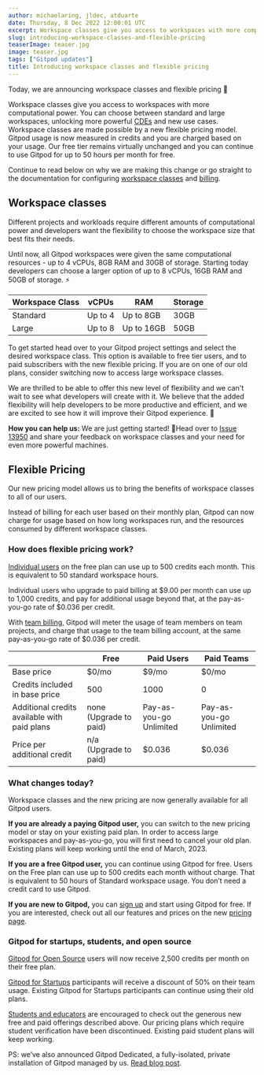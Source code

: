 ```yaml
---
author: michaelaring, jldec, atduarte
date: Thursday, 8 Dec 2022 12:00:01 UTC
excerpt: Workspace classes give you access to workspaces with more computational power. You can choose between standard and large workspaces, unlocking more powerful CDEs and new use cases. Workspace classes are made possible by a new flexible pricing model.
slug: introducing-workspace-classes-and-flexible-pricing
teaserImage: teaser.jpg
image: teaser.jpg
tags: ["Gitpod updates"]
title: Introducing workspace classes and flexible pricing
---
```


<script context="module">
  export const prerender = true;
</script>

Today, we are announcing workspace classes and flexible pricing 🎉

Workspace classes give you access to workspaces with more computational power. You can choose between standard and large workspaces, unlocking more powerful [CDEs](/cde) and new use cases. Workspace classes are made possible by a new flexible pricing model. Gitpod usage is now measured in credits and you are charged based on your usage. Our free tier remains virtually unchanged and you can continue to use Gitpod for up to 50 hours per month for free.

Continue to read below on why we are making this change or go straight to the documentation for configuring [workspace classes](/docs/configure/workspaces/workspace-classes) and [billing](/docs/configure/billing).

## Workspace classes

Different projects and workloads require different amounts of computational power and developers want the flexibility to choose the workspace size that best fits their needs.

Until now, all Gitpod workspaces were given the same computational resources - up to 4 vCPUs, 8GB RAM and 30GB of storage. Starting today developers can choose a larger option of up to 8 vCPUs, 16GB RAM and 50GB of storage. ⚡

| Workspace Class | vCPUs   | RAM        | Storage |
| --------------- | ------- | ---------- | ------- |
| Standard        | Up to 4 | Up to 8GB  | 30GB    |
| Large           | Up to 8 | Up to 16GB | 50GB    |

To get started head over to your Gitpod project settings and select the desired workspace class. This option is available to free tier users, and to paid subscribers with the new flexible pricing. If you are on one of our old plans, consider switching now to access large workspace classes.

We are thrilled to be able to offer this new level of flexibility and we can't wait to see what developers will create with it. We believe that the added flexibility will help developers to be more productive and efficient, and we are excited to see how it will improve their Gitpod experience. 🚀

**How you can help us:** We are just getting started! 👀Head over to [Issue 13950](https://github.com/gitpod-io/gitpod/issues/13950) and share your feedback on workspace classes and your need for even more powerful machines.

## Flexible Pricing

Our new pricing model allows us to bring the benefits of workspace classes to all of our users.

Instead of billing for each user based on their monthly plan, Gitpod can now charge for usage based on how long workspaces run, and the resources consumed by different workspace classes.

### How does flexible pricing work?

[Individual users](/docs/configure/billing#configure-personal-billing) on the free plan can use up to 500 credits each month. This is equivalent to 50 standard workspace hours.

Individual users who upgrade to paid billing at $9.00 per month can use up to 1,000 credits, and pay for additional usage beyond that, at the pay-as-you-go rate of $0.036 per credit.

With [team billing](/docs/configure/billing#configure-team-billing), Gitpod will meter the usage of team members on team projects, and charge that usage to the team billing account, at the same pay-as-you-go rate of $0.036 per credit.

|                                              | Free                   | Paid Users              | Paid Teams              |
| -------------------------------------------- | ---------------------- | ----------------------- | ----------------------- |
| Base price                                   | $0/mo                  | $9/mo                   | $0/mo                   |
| Credits included in base price               | 500                    | 1000                    | 0                       |
| Additional credits available with paid plans | none (Upgrade to paid) | Pay-as-you-go Unlimited | Pay-as-you-go Unlimited |
| Price per additional credit                  | n/a (Upgrade to paid)  | $0.036                  | $0.036                  |

### What changes today?

Workspace classes and the new pricing are now generally available for all Gitpod users.

**If you are already a paying Gitpod user,** you can switch to the new pricing model or stay on your existing paid plan. In order to access large workspaces and pay-as-you-go, you will first need to cancel your old plan. Existing plans will keep working until the end of March, 2023.

**If you are a free Gitpod user,** you can continue using Gitpod for free. Users on the Free plan can use up to 500 credits each month without charge. That is equivalent to 50 hours of Standard workspace usage. You don’t need a credit card to use Gitpod.

**If you are new to Gitpod,** you can [sign up](https://gitpod.io/workspaces/) and start using Gitpod for free. If you are interested, check out all our features and prices on the new [pricing page](/pricing).

### Gitpod for startups, students, and open source

[Gitpod for Open Source](/discover/opensource) users will now receive 2,500 credits per month on their free plan.

[Gitpod for Startups](/discover/startups) participants will receive a discount of 50% on their team usage. Existing Gitpod for Startups participants can continue using their old plans.

[Students and educators](/discover/education) are encouraged to check out the generous new free and paid offerings described above. Our pricing plans which require student verification have been discontinued. Existing paid student plans will keep working.

PS: we’ve also announced Gitpod Dedicated, a fully-isolated, private installation of Gitpod managed by us. [Read blog post](/blog/introducing-gitpod-dedicated).
